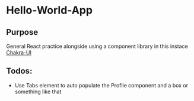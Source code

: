 # Hello-World-App

## Purpose

General React practice alongside using a component library in this instace [Chakra-UI](https://chakra-ui.com/)

## Todos:

- Use Tabs element to auto populate the Profile component and a box or something like that
